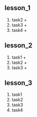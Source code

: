 ## lesson_1 
1) task2 +
2) task3 +
3) task4 +

## lesson_2
1) task1 +
2) task2 +
3) task3 +

## lesson_3
1) task1
2) task2
3) task3
4) task4